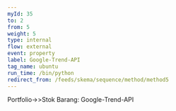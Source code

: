 ```yaml
---
myId: 35
to: 2
from: 5
weight: 5
type: internal
flow: external
event: property
label: Google-Trend-API
tag_name: ubuntu
run_time: /bin/python
redirect_from: /feeds/skema/sequence/method/method5
---
```

Portfolio->>Stok Barang: Google-Trend-API
